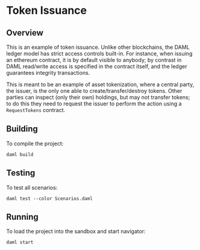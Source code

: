 # Token Issuance

## Overview
This is an example of token issuance. Unlike other blockchains, the DAML ledger model has strict access controls built-in. For instance, when issuing an ethereum contract, it is by default visible to anybody; by contrast in DAML read/write access is specified in the contract itself, and the ledger guarantees integrity transactions.

This is meant to be an example of asset tokenization, where a central party, the issuer, is the only one able to create/transfer/destroy tokens. Other parties can inspect (only their own) holdings, but may not transfer tokens; to do this they need to request the issuer to perform the action using a `RequestTokens` contract.

## Building
To compile the project:
```
daml build
```

## Testing
To test all scenarios:
```
daml test --color Scenarios.daml
```

## Running
To load the project into the sandbox and start navigator:
```
daml start
```
